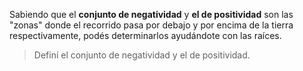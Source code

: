 Sabiendo que el **conjunto de negatividad** y **el de positividad** son las "zonas" donde el recorrido pasa por debajo y por encima de la tierra respectivamente, podés determinarlos ayudándote con las raíces. 

> Definí el conjunto de negatividad y el de positividad. 